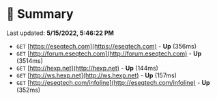 # 📖 Summary
Last updated: **5/15/2022, 5:46:22 PM**

- `GET` [https://eseqtech.com](https://eseqtech.com) - **Up** (356ms)
- `GET` [http://forum.eseqtech.com](http://forum.eseqtech.com) - **Up** (3514ms)
- `GET` [http://hexp.net](http://hexp.net) - **Up** (144ms)
- `GET` [http://ws.hexp.net](http://ws.hexp.net) - **Up** (157ms)
- `GET` [http://eseqtech.com/infoline](http://eseqtech.com/infoline) - **Up** (352ms)
